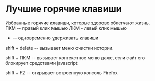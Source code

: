 # Лучшие горячие клавиши

Избранные горячие клавиши, которые здорово облегчают жизнь.<br>
ПКМ -- правый клик мышью
ЛКМ - левый клик мышью
+ -- одновременно удерживать клавиши

shift + delete -- вызывает меню очистки истории.

shift + ПКМ -- вызывает контекстное меню даже, если сайт его блокирует средствами javascript

shift + F2 -- открывает встроенную консоль Firefox


